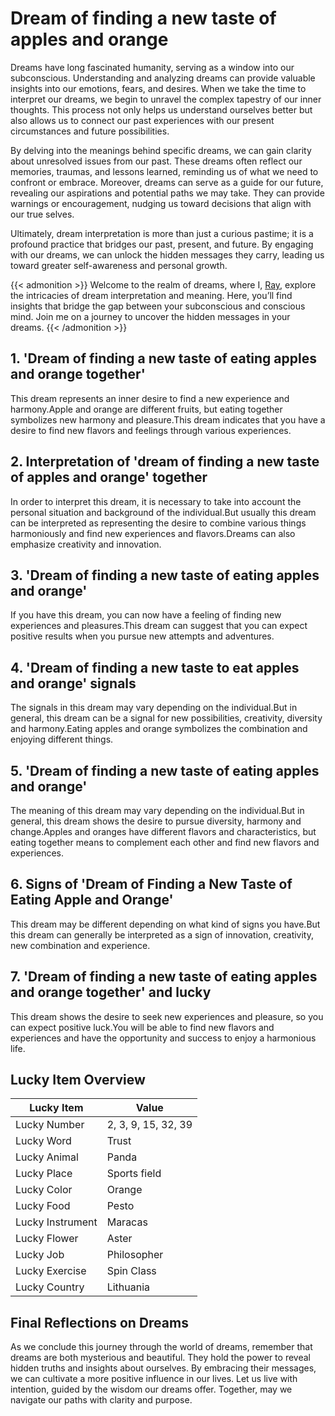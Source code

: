 # Dream of finding a new taste of apples and orange


Dreams have long fascinated humanity, serving as a window into our subconscious. Understanding and analyzing dreams can provide valuable insights into our emotions, fears, and desires. When we take the time to interpret our dreams, we begin to unravel the complex tapestry of our inner thoughts. This process not only helps us understand ourselves better but also allows us to connect our past experiences with our present circumstances and future possibilities.

By delving into the meanings behind specific dreams, we can gain clarity about unresolved issues from our past. These dreams often reflect our memories, traumas, and lessons learned, reminding us of what we need to confront or embrace. Moreover, dreams can serve as a guide for our future, revealing our aspirations and potential paths we may take. They can provide warnings or encouragement, nudging us toward decisions that align with our true selves.

Ultimately, dream interpretation is more than just a curious pastime; it is a profound practice that bridges our past, present, and future. By engaging with our dreams, we can unlock the hidden messages they carry, leading us toward greater self-awareness and personal growth.

{{< admonition >}}
Welcome to the realm of dreams, where I, [Ray](https://instagram.com/ray._.atelier), explore the intricacies of dream interpretation and meaning. Here, you’ll find insights that bridge the gap between your subconscious and conscious mind. Join me on a journey to uncover the hidden messages in your dreams.
{{< /admonition >}}


## 1. 'Dream of finding a new taste of eating apples and orange together'
This dream represents an inner desire to find a new experience and harmony.Apple and orange are different fruits, but eating together symbolizes new harmony and pleasure.This dream indicates that you have a desire to find new flavors and feelings through various experiences.

## 2. Interpretation of 'dream of finding a new taste of apples and orange' together
In order to interpret this dream, it is necessary to take into account the personal situation and background of the individual.But usually this dream can be interpreted as representing the desire to combine various things harmoniously and find new experiences and flavors.Dreams can also emphasize creativity and innovation.

## 3. 'Dream of finding a new taste of eating apples and orange'
If you have this dream, you can now have a feeling of finding new experiences and pleasures.This dream can suggest that you can expect positive results when you pursue new attempts and adventures.

## 4. 'Dream of finding a new taste to eat apples and orange' signals
The signals in this dream may vary depending on the individual.But in general, this dream can be a signal for new possibilities, creativity, diversity and harmony.Eating apples and orange symbolizes the combination and enjoying different things.

## 5. 'Dream of finding a new taste of eating apples and orange'
The meaning of this dream may vary depending on the individual.But in general, this dream shows the desire to pursue diversity, harmony and change.Apples and oranges have different flavors and characteristics, but eating together means to complement each other and find new flavors and experiences.

## 6. Signs of 'Dream of Finding a New Taste of Eating Apple and Orange'
This dream may be different depending on what kind of signs you have.But this dream can generally be interpreted as a sign of innovation, creativity, new combination and experience.

## 7. 'Dream of finding a new taste of eating apples and orange together' and lucky
This dream shows the desire to seek new experiences and pleasure, so you can expect positive luck.You will be able to find new flavors and experiences and have the opportunity and success to enjoy a harmonious life.

## Lucky Item Overview
| Lucky Item          | Value              |
|---------------|--------------------|
| Lucky Number        | 2, 3, 9, 15, 32, 39  |
| Lucky Word          | Trust |
| Lucky Animal        | Panda |
| Lucky Place         | Sports field     |
| Lucky Color         | Orange     |
| Lucky Food          | Pesto      |
| Lucky Instrument    | Maracas |
| Lucky Flower        | Aster    |
| Lucky Job           | Philosopher       |
| Lucky Exercise      | Spin Class  |
| Lucky Country       | Lithuania    |


##  Final Reflections on Dreams

As we conclude this journey through the world of dreams, remember that dreams are both mysterious and beautiful. They hold the power to reveal hidden truths and insights about ourselves. By embracing their messages, we can cultivate a more positive influence in our lives. Let us live with intention, guided by the wisdom our dreams offer. Together, may we navigate our paths with clarity and purpose.

